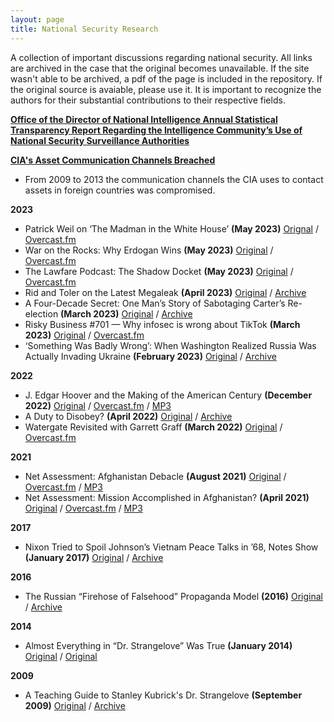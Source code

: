 ```yaml
---
layout: page
title: National Security Research
---
```


A collection of important discussions regarding national security. All links are archived in the case that the original becomes unavailable. If the site wasn't able to be archived, a pdf of the page is included in the repository. If the original source is avaiable, please use it. It is important to recognize the authors for their substantial contributions to their respective fields.



**[Office of the Director of National Intelligence Annual Statistical Transparency Report Regarding the Intelligence Community’s Use of National Security Surveillance Authorities](national-security/odni-annual-statistical-report.md)**

**[CIA's Asset Communication Channels Breached](cia-asset-communication-channels-breached/README.md)**
- From 2009 to 2013 the communication channels the CIA uses to contact assets in foreign countries was compromised.

**2023**
- Patrick Weil on ‘The Madman in the White House’ **(May 2023)** [Orignal](https://shows.acast.com/lawfare/episodes/patrick-weil-on-the-madman-in-the-white-house) / [Overcast.fm](https://overcast.fm/+vh1pUldiE)
- War on the Rocks: Why Erdogan Wins **(May 2023)** [Original](https://warontherocks.libsyn.com/why-erdogan-wins) / [Overcast.fm](https://overcast.fm/+XxhDcPFTU)
- The Lawfare Podcast: The Shadow Docket **(May 2023)** [Original](https://www.lawfareblog.com/lawfare-podcast-shadow-docket) / [Overcast.fm](https://overcast.fm/+vh1qs3hN8)
- Rid and Toler on the Latest Megaleak **(April 2023)** [Original](https://shows.acast.com/lawfare/episodes/rid-and-toler-on-the-latest-megaleak) / [Archive](https://overcast.fm/+vh1p1oZYc)
- A Four-Decade Secret: One Man’s Story of Sabotaging Carter’s Re-election **(March 2023)** [Original](https://www.nytimes.com/2023/03/18/us/politics/jimmy-carter-october-surprise-iran-hostages.html) / [Archive](https://archive.md/k8UDM)
- Risky Business #701 — Why infosec is wrong about TikTok **(March 2023)** [Original](https://risky.biz/RB701) / [Overcast.fm](https://overcast.fm/+It0jj8HQQ)
- ‘Something Was Badly Wrong’: When Washington Realized Russia Was Actually Invading Ukraine **(February 2023)** [Original](https://www.politico.com/news/magazine/2023/02/24/russia-ukraine-war-oral-history-00083757) / [Archive](https://archive.is/NJSsp)

**2022**
- J. Edgar Hoover and the Making of the American Century **(December 2022)** [Original](https://shows.acast.com/lawfare/episodes/j-edgar-hoover-and-the-making-of-the-american-century) / [Overcast.fm](https://overcast.fm/+vh1qXYHbM) / [MP3](https://stitcher2.acast.com/livestitches/db5cdffe05669a4c9b8060754546b94c.mp3?aid=638ed0081a770900114bbd97&chid=db70e2ba-3685-51cc-a106-97ac84d5ae4e&ci=JGBMzKQNhSBVjqH70sTxOHYdoYWulpI7wlc3zzgkEVENvV3QloVwlQ%3D%3D&pf=rss&sv=sphinx%401.161.0&uid=6285d53211f6da9a722a6922ba6c9100&Expires=1685308522437&Key-Pair-Id=K38CTQXUSD0VVB&Signature=dc3vESeZ~N-V6rfM~neNiUkk-Cxl1ZHiHeEs~2gGeJBDNYW1ugTl6c7nzfYK~UxFj~nEzEpQm7iEgwXUym6x7dTnixdY-tt9IKs33kSCKDfJ3cVIIReU3Dxtc6zyBPQlrlXsB9IPCxz3uT5vQ04I-DTvAgBoI50i~1UxKPz7vOR62Iyv17So2R314wylPyUDIVrJKOqQVaBXUIia9typT5t6zl0DoKcSTcFhLnRvY4IpeAT7kVQg8m9O6PEYjJLj~OoJq0x0A-pS6U17gWcfQTP7pYt93kzD8owZXkYc7JM2RZpi7DjPzng6qD8FKDMIAPU3UpypWgFUWHLyQox2Lw__)
- A Duty to Disobey? **(April 2022)** [Original](https://www.lawfareblog.com/duty-disobey) / [Archive](https://archive.ph/ssyvH)
- Watergate Revisited with Garrett Graff **(March 2022)** [Original](https://shows.acast.com/lawfare/episodes/watergate-revisited-with-garrett-graff) / [Overcast.fm](https://overcast.fm/+vh1qpHx9U)

**2021**
- Net Assessment: Afghanistan Debacle **(August 2021)** [Original](https://netassessment.libsyn.com/afghanistan-debacle) / [Overcast.fm](https://overcast.fm/+O30MVxvKk) / [MP3](https://content.libsyn.com/p/a/b/f/abf99edcf62389b5/Net_Assessment_Aug_19_V2.mp3?c_id=109633808&cs_id=109633808&destination_id=808287&response-content-type=audio%2Fmpeg&Expires=1685302187&Signature=DV4NNTU74Gg5Or5VVynJBcKbqJfHisClX-gpMSg-5zWekW52YYQ25SSXK~R5D1RjvBOZA6bsKgdT1fhMKfNhdeqfIHTyuJSVX8oPDyay8eo0TFOgrFM6zjUYEYStlbk3zr-s1Y35A4pxKXySLwrz0-V8jn~vkJE0j~smHJhHRZ~IgZqXEUcY4ZcFKwtQp-jLcWUXv-VUYaGam9o1qtEi0iS0Kbh22TkfLCreZz66pth-8i6C2hiiFvnPxx3yL5QLUVWVqsUkIZNrs7UxTbd8cTZ2XM4OVKSIaxZXFe9msA6HymjHFM6UZRGw~66A4iNuPB1uYblPQDHLW4Zg~nYXbw__&Key-Pair-Id=K1YS7LZGUP96OI)
- Net Assessment: Mission Accomplished in Afghanistan? **(April 2021)** [Original](https://netassessment.libsyn.com/mission-accomplished-in-afghanistan) / [Overcast.fm](https://overcast.fm/+O30M9-4Jw) / [MP3](https://content.libsyn.com/p/7/c/d/7cd9ce40cf42c028/Net_Assessment_65_20200429_Mix_6.mp3?c_id=102032411&cs_id=102032411&destination_id=808287&response-content-type=audio%2Fmpeg&Expires=1685301501&Signature=B8Ii0UCdQtUbB2-4wIZlIbkRxyuQaTYKW-zxeuCbPQtNRaW0CKU60dHX-eumNKcWgcQZacp5ogNUB8NIf5Dl3bVpZVdfhr9B0RJgOiJoitqgLykagLDvQd7mgF20lR6AQMUbopkipQCOfRH1EAJACTbe-0Z2V8zekN7BaNTo9xz5Apw~WwLjAXvnmHqU26dA1Ttpk1Wy9a5Hq8YmL~BwmKKO9gldDKt1FHZ4Nnj8I7quCd8YtWc5Db4OhkiXvVRHiGy9X~tjbefmzu3aT4MJgn6n4fajdw3h0kP7NeNMRBvN9g1ptVxk2f1d7RtppvpsaHBwX-8mEgkKo~0MCmkObA__&Key-Pair-Id=K1YS7LZGUP96OI)

**2017**
- Nixon Tried to Spoil Johnson’s Vietnam Peace Talks in ’68, Notes Show **(January 2017)** [Original](https://www.nytimes.com/2017/01/02/us/politics/nixon-tried-to-spoil-johnsons-vietnam-peace-talks-in-68-notes-show.html) / [Archive](https://archive.ph/LsOKr)

**2016**
- The Russian “Firehose of Falsehood” Propaganda Model **(2016)** [Original](https://www.rand.org/pubs/perspectives/PE198.html) / [Archive](https://archive.md/NVoXf)

**2014**
- Almost Everything in “Dr. Strangelove” Was True **(January 2014)** [Original](http://www.newyorker.com/news/news-desk/almost-everything-in-dr-strangelove-was-true) / [Original](https://archive.md/CEaWp)

**2009**
- A Teaching Guide to Stanley Kubrick's Dr. Strangelove **(September 2009)** [Original](https://www3.nd.edu/~dlindley/handouts/strangelovenotes.html) / [Archive](https://archive.md/9vw62)
